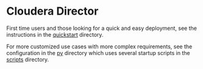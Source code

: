 # Cloudera Director

First time users and those looking for a quick and easy deployment, see the
instructions in the [quickstart](quickstart) directory.

For more customized use cases with more complex requirements, see the
configuration in the [py](py) directory which uses several startup scripts in
the [scripts](scripts) directory.
